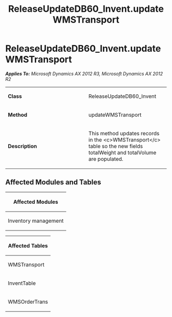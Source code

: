 ﻿---
title: ReleaseUpdateDB60_Invent.updateWMSTransport
TOCTitle: ReleaseUpdateDB60_Invent.updateWMSTransport
ms:assetid: 6ce8477b-db98-0d16-2652-2adaf63286f2
ms:mtpsurl: https://msdn.microsoft.com/en-us/library/JJ685715(v=AX.60)
ms:contentKeyID: 49708916
ms.date: 05/18/2015
mtps_version: v=AX.60
---

# ReleaseUpdateDB60\_Invent.updateWMSTransport 


_**Applies To:** Microsoft Dynamics AX 2012 R3, Microsoft Dynamics AX 2012 R2_

<table>
<colgroup>
<col style="width: 50%" />
<col style="width: 50%" />
</colgroup>
<tbody>
<tr class="odd">
<td><p><strong>Class</strong></p></td>
<td><p>ReleaseUpdateDB60_Invent</p></td>
</tr>
<tr class="even">
<td><p><strong>Method</strong></p></td>
<td><p>updateWMSTransport</p></td>
</tr>
<tr class="odd">
<td><p><strong>Description</strong></p></td>
<td><p>This method updates records in the &lt;c&gt;WMSTransport&lt;/c&gt; table so the new fields totalWeight and totalVolume are populated.</p></td>
</tr>
</tbody>
</table>


## Affected Modules and Tables

<table>
<colgroup>
<col style="width: 100%" />
</colgroup>
<thead>
<tr class="header">
<th><p>Affected Modules</p></th>
</tr>
</thead>
<tbody>
<tr class="odd">
<td><p>Inventory management</p></td>
</tr>
</tbody>
</table>


<table>
<colgroup>
<col style="width: 100%" />
</colgroup>
<thead>
<tr class="header">
<th><p>Affected Tables</p></th>
</tr>
</thead>
<tbody>
<tr class="odd">
<td><p>WMSTransport</p></td>
</tr>
<tr class="even">
<td><p>InventTable</p></td>
</tr>
<tr class="odd">
<td><p>WMSOrderTrans</p></td>
</tr>
</tbody>
</table>

  


